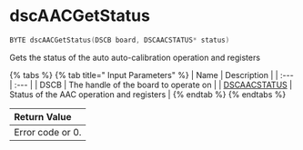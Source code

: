 # dscAACGetStatus

```c
BYTE dscAACGetStatus(DSCB board, DSCAACSTATUS* status)
```

Gets the status of the auto auto-calibration operation and registers

{% tabs %}
{% tab title=" Input Parameters" %}
| Name | Description |
| :--- | :--- |
| DSCB | The handle of the board to operate on |
| [DSCAACSTATUS](../15.-structure-definitions/dscaacstatus.md) | Status of the AAC operation and registers |
{% endtab %}
{% endtabs %}

| Return Value |
| :--- |
| Error code or 0. |

